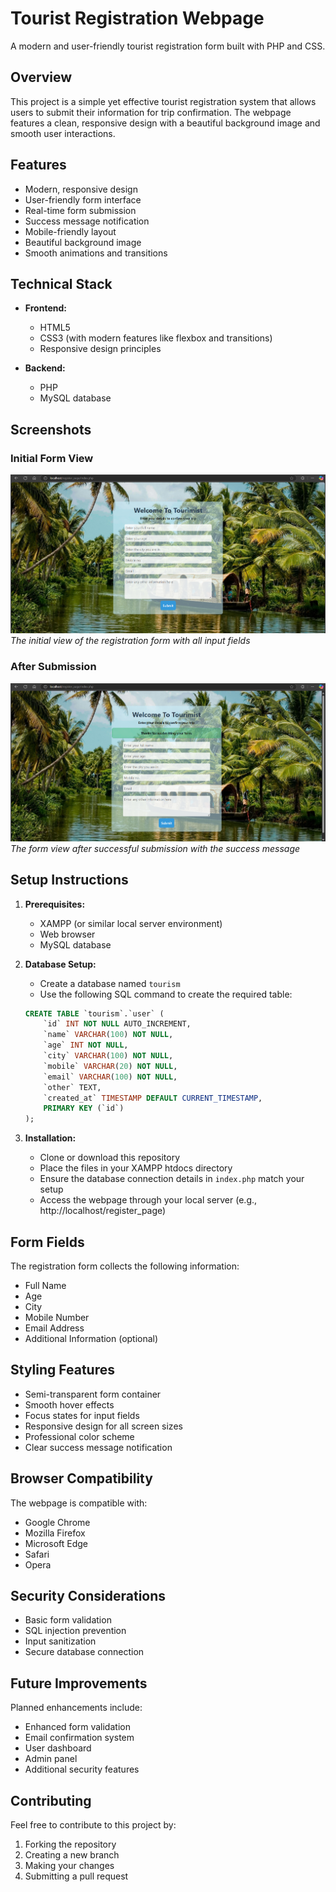 # Tourist Registration Webpage

A modern and user-friendly tourist registration form built with PHP and CSS.

## Overview

This project is a simple yet effective tourist registration system that allows users to submit their information for trip confirmation. The webpage features a clean, responsive design with a beautiful background image and smooth user interactions.

## Features

- Modern, responsive design
- User-friendly form interface
- Real-time form submission
- Success message notification
- Mobile-friendly layout
- Beautiful background image
- Smooth animations and transitions

## Technical Stack

- **Frontend:**
  - HTML5
  - CSS3 (with modern features like flexbox and transitions)
  - Responsive design principles

- **Backend:**
  - PHP
  - MySQL database

## Screenshots

### Initial Form View
![Form View](screenshots/form.png)
*The initial view of the registration form with all input fields*

### After Submission
![After Submission](screenshots/aftersubmit.png)
*The form view after successful submission with the success message*

## Setup Instructions

1. **Prerequisites:**
   - XAMPP (or similar local server environment)
   - Web browser
   - MySQL database

2. **Database Setup:**
   - Create a database named `tourism`
   - Use the following SQL command to create the required table:
   ```sql
   CREATE TABLE `tourism`.`user` (
       `id` INT NOT NULL AUTO_INCREMENT,
       `name` VARCHAR(100) NOT NULL,
       `age` INT NOT NULL,
       `city` VARCHAR(100) NOT NULL,
       `mobile` VARCHAR(20) NOT NULL,
       `email` VARCHAR(100) NOT NULL,
       `other` TEXT,
       `created_at` TIMESTAMP DEFAULT CURRENT_TIMESTAMP,
       PRIMARY KEY (`id`)
   );
   ```

3. **Installation:**
   - Clone or download this repository
   - Place the files in your XAMPP htdocs directory
   - Ensure the database connection details in `index.php` match your setup
   - Access the webpage through your local server (e.g., http://localhost/register_page)

## Form Fields

The registration form collects the following information:
- Full Name
- Age
- City
- Mobile Number
- Email Address
- Additional Information (optional)

## Styling Features

- Semi-transparent form container
- Smooth hover effects
- Focus states for input fields
- Responsive design for all screen sizes
- Professional color scheme
- Clear success message notification

## Browser Compatibility

The webpage is compatible with:
- Google Chrome
- Mozilla Firefox
- Microsoft Edge
- Safari
- Opera

## Security Considerations

- Basic form validation
- SQL injection prevention
- Input sanitization
- Secure database connection

## Future Improvements

Planned enhancements include:
- Enhanced form validation
- Email confirmation system
- User dashboard
- Admin panel
- Additional security features

## Contributing

Feel free to contribute to this project by:
1. Forking the repository
2. Creating a new branch
3. Making your changes
4. Submitting a pull request
